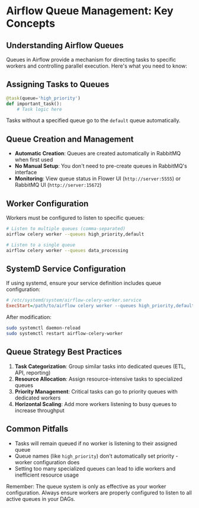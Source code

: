 # Airflow Queue Management: Key Concepts

## Understanding Airflow Queues

Queues in Airflow provide a mechanism for directing tasks to specific workers and controlling parallel execution. Here's what you need to know:

## Assigning Tasks to Queues

```python
@task(queue='high_priority')
def important_task():
    # Task logic here
```

Tasks without a specified queue go to the `default` queue automatically.

## Queue Creation and Management

- **Automatic Creation**: Queues are created automatically in RabbitMQ when first used
- **No Manual Setup**: You don't need to pre-create queues in RabbitMQ's interface
- **Monitoring**: View queue status in Flower UI (`http://server:5555`) or RabbitMQ UI (`http://server:15672`)

## Worker Configuration

Workers must be configured to listen to specific queues:

```bash
# Listen to multiple queues (comma-separated)
airflow celery worker --queues high_priority,default

# Listen to a single queue
airflow celery worker --queues data_processing
```

## SystemD Service Configuration

If using systemd, ensure your service definition includes queue configuration:

```ini
# /etc/systemd/system/airflow-celery-worker.service
ExecStart=/path/to/airflow celery worker --queues high_priority,default
```

After modification:
```bash
sudo systemctl daemon-reload
sudo systemctl restart airflow-celery-worker
```

## Queue Strategy Best Practices

1. **Task Categorization**: Group similar tasks into dedicated queues (ETL, API, reporting)
2. **Resource Allocation**: Assign resource-intensive tasks to specialized queues
3. **Priority Management**: Critical tasks can go to priority queues with dedicated workers
4. **Horizontal Scaling**: Add more workers listening to busy queues to increase throughput

## Common Pitfalls

- Tasks will remain queued if no worker is listening to their assigned queue
- Queue names (like `high_priority`) don't automatically set priority - worker configuration does
- Setting too many specialized queues can lead to idle workers and inefficient resource usage

Remember: The queue system is only as effective as your worker configuration. Always ensure workers are properly configured to listen to all active queues in your DAGs.
